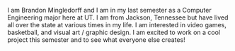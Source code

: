 I am Brandon Mingledorff and I am in my last semester as a Computer Engineering major here at UT.
I am from Jackson, Tennessee but have lived all over the state at various times in my life.
I am interested in video games, basketball, and visual art / graphic design.
I am excited to work on a cool project this semester and to see what everyone else creates!
